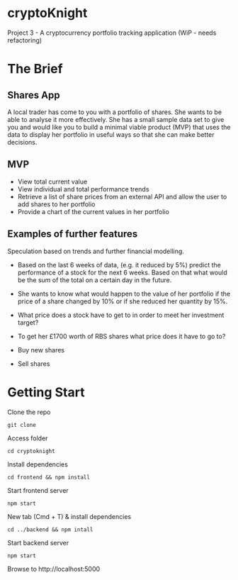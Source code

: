# cryptoKnight
Project 3 - A cryptocurrency portfolio tracking application (WiP - needs refactoring)

# The Brief

## Shares App

A local trader has come to you with a portfolio of shares. She wants to be able to analyse it more effectively. She has a small sample data set to give you and would like you to build a minimal viable product (MVP) that uses the data to display her portfolio in useful ways so that she can make better decisions.

## MVP

 - View total current value
 - View individual and total performance trends
 - Retrieve a list of share prices from an external API and allow the user to add shares to her portfolio
 - Provide a chart of the current values in her portfolio

## Examples of further features

Speculation based on trends and further financial modelling.

  - Based on the last 6 weeks of data, (e.g. it reduced by 5%) predict the performance of a stock for the next 6 weeks. Based on that what would be the sum of the total on a certain day in the future.

  - She wants to know what would happen to the value of her portfolio if the price of a share changed by 10% or if she reduced her quantity by 15%.
  - What price does a stock have to get to in order to meet her investment target?
  - To get her £1700 worth of RBS shares what price does it have to go to?
  - Buy new shares
  - Sell shares
  
  # Getting Start
  
  Clone the repo
  ```
  git clone
  ```
  
  Access folder
  ```
  cd cryptoknight
  ```
  
  Install dependencies
  ```
  cd frontend && npm install
  ```
  
  Start frontend server
  ```
  npm start
  ```
  
  New tab (Cmd + T) & install dependencies
  ```
  cd ../backend && npm intall
  ```
  
  Start backend server
  ```
  npm start
  ```
  
  Browse to http://localhost:5000
